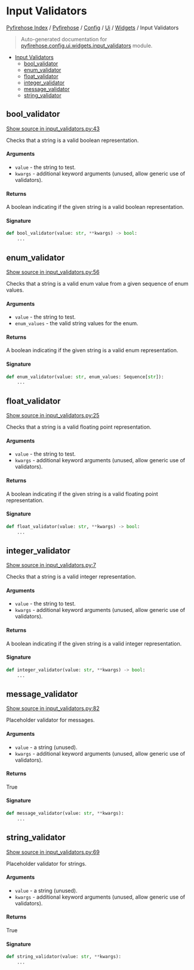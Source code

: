 # Input Validators

[Pyfirehose Index](../../../../README.md#pyfirehose-index) /
[Pyfirehose](../../../index.md#pyfirehose) /
[Config](../../index.md#config) /
[Ui](../index.md#ui) /
[Widgets](./index.md#widgets) /
Input Validators

> Auto-generated documentation for [pyfirehose.config.ui.widgets.input_validators](https://github.com/Krow10/pyfirehose/blob/main/pyfirehose/config/ui/widgets/input_validators.py) module.

- [Input Validators](#input-validators)
  - [bool_validator](#bool_validator)
  - [enum_validator](#enum_validator)
  - [float_validator](#float_validator)
  - [integer_validator](#integer_validator)
  - [message_validator](#message_validator)
  - [string_validator](#string_validator)

## bool_validator

[Show source in input_validators.py:43](https://github.com/Krow10/pyfirehose/blob/main/pyfirehose/config/ui/widgets/input_validators.py#L43)

Checks that a string is a valid boolean representation.

#### Arguments

- `value` - the string to test.
- `kwargs` - additional keyword arguments (unused, allow generic use of validators).

#### Returns

A boolean indicating if the given string is a valid boolean representation.

#### Signature

```python
def bool_validator(value: str, **kwargs) -> bool:
    ...
```



## enum_validator

[Show source in input_validators.py:56](https://github.com/Krow10/pyfirehose/blob/main/pyfirehose/config/ui/widgets/input_validators.py#L56)

Checks that a string is a valid enum value from a given sequence of enum values.

#### Arguments

- `value` - the string to test.
- `enum_values` - the valid string values for the enum.

#### Returns

A boolean indicating if the given string is a valid enum representation.

#### Signature

```python
def enum_validator(value: str, enum_values: Sequence[str]):
    ...
```



## float_validator

[Show source in input_validators.py:25](https://github.com/Krow10/pyfirehose/blob/main/pyfirehose/config/ui/widgets/input_validators.py#L25)

Checks that a string is a valid floating point representation.

#### Arguments

- `value` - the string to test.
- `kwargs` - additional keyword arguments (unused, allow generic use of validators).

#### Returns

A boolean indicating if the given string is a valid floating point representation.

#### Signature

```python
def float_validator(value: str, **kwargs) -> bool:
    ...
```



## integer_validator

[Show source in input_validators.py:7](https://github.com/Krow10/pyfirehose/blob/main/pyfirehose/config/ui/widgets/input_validators.py#L7)

Checks that a string is a valid integer representation.

#### Arguments

- `value` - the string to test.
- `kwargs` - additional keyword arguments (unused, allow generic use of validators).

#### Returns

A boolean indicating if the given string is a valid integer representation.

#### Signature

```python
def integer_validator(value: str, **kwargs) -> bool:
    ...
```



## message_validator

[Show source in input_validators.py:82](https://github.com/Krow10/pyfirehose/blob/main/pyfirehose/config/ui/widgets/input_validators.py#L82)

Placeholder validator for messages.

#### Arguments

- `value` - a string (unused).
- `kwargs` - additional keyword arguments (unused, allow generic use of validators).

#### Returns

True

#### Signature

```python
def message_validator(value: str, **kwargs):
    ...
```



## string_validator

[Show source in input_validators.py:69](https://github.com/Krow10/pyfirehose/blob/main/pyfirehose/config/ui/widgets/input_validators.py#L69)

Placeholder validator for strings.

#### Arguments

- `value` - a string (unused).
- `kwargs` - additional keyword arguments (unused, allow generic use of validators).

#### Returns

True

#### Signature

```python
def string_validator(value: str, **kwargs):
    ...
```


